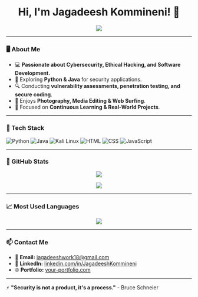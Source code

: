 <h1 align="center">Hi, I'm Jagadeesh Kommineni! 👋</h1>

<p align="center">
  <img src="https://readme-typing-svg.herokuapp.com?color=00FF00&center=true&vCenter=true&lines=Cybersecurity+Enthusiast;Python+%7C+Java+Developer;Web+Security+Researcher;Tech+Explorer+%7C+Problem+Solver" />
</p>

---

### 🖥️ About Me

- 💻 **Passionate about Cybersecurity, Ethical Hacking, and Software Development.**
- 🚀 Exploring **Python & Java** for security applications.
- 🔍 Conducting **vulnerability assessments, penetration testing, and secure coding**.
- 📸 Enjoys **Photography, Media Editing & Web Surfing**.
- 🎯 Focused on **Continuous Learning & Real-World Projects**.

---

### 🔧 Tech Stack

![Python](https://img.shields.io/badge/Python-000000?style=for-the-badge&logo=python&logoColor=00FF00)
![Java](https://img.shields.io/badge/Java-000000?style=for-the-badge&logo=java&logoColor=00FF00)
![Kali Linux](https://img.shields.io/badge/Kali_Linux-000000?style=for-the-badge&logo=linux&logoColor=00FF00)
![HTML](https://img.shields.io/badge/HTML-000000?style=for-the-badge&logo=html5&logoColor=00FF00)
![CSS](https://img.shields.io/badge/CSS-000000?style=for-the-badge&logo=css3&logoColor=00FF00)
![JavaScript](https://img.shields.io/badge/JavaScript-000000?style=for-the-badge&logo=javascript&logoColor=00FF00)

---

### 🚀 GitHub Stats
<p align="center">
  <img src="https://github-readme-stats.vercel.app/api?username=Raven-coder0&show_icons=true&bg_color=E0E0E0&title_color=06402B&text_color=101010&icon_color=00CC00&hide_border=true" />
</p>

<p align="center">
  <img src="https://github-readme-streak-stats.herokuapp.com/?user=Raven-coder0&theme=transparent&ring=00CC00&fire=00CC00&currStreakLabel=00CC00&currStreakNum=E0E0E0&sideNums=00CC00&sideLabels=00CC00&dates=101010&hide_border=true" />
</p>

---

### 📈 Most Used Languages
<p align="center">
  <img src="https://github-readme-stats.vercel.app/api/top-langs/?username=JagadeeshKommineni&theme=transparent&title_color=00CC00&text_color=E0E0E0&hide_border=true" />
</p>

---

### 📫 Contact Me

- 📧 **Email:** [jagadeeshwork18@gmail.com ](mailto:jagadeeshwork18@gmail.com)
- 🔗 **LinkedIn:** [linkedin.com/in/JagadeeshKommineni](https://linkedin.com/in/JagadeeshKommineni)
- 🌐 **Portfolio:** [your-portfolio.com](https://your-portfolio.com)

---

⚡ **"Security is not a product, it's a process."** - Bruce Schneier
